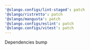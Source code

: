 ```yaml
---
'@slango.configs/lint-staged': patch
'@slango/ristretto': patch
'@slango/mangusta': patch
'@slango.configs/eslint': patch
'@slango.configs/vitest': patch
---
```


Dependencies bump
